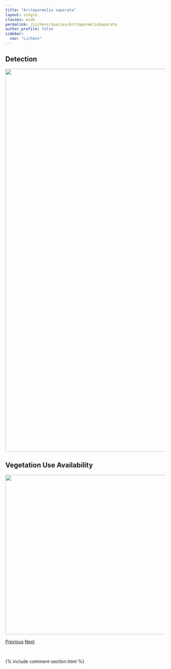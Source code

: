 ```yaml
---
title: "Arctoparmelia separata"
layout: single
classes: wide
permalink: /Lichens/species/ArctoparmeliaSeparata
author_profile: false
sidebar:
  nav: "Lichens"
---
```


<h2>Detection</h2>

<a href="https://drive.google.com/uc?export=view&id=10fp2u0siNd6miJQVuofeFz0tCHr1QQp_">
<img src="https://drive.google.com/uc?export=view&id=10fp2u0siNd6miJQVuofeFz0tCHr1QQp_" height = "1200" width = "800">
</a>


<h2>Vegetation Use Availability</h2>

<a href="https://drive.google.com/uc?export=view&id=1c5igsZgKtdHWDd5qkTWw8UzJRUBF-2VG">
<img src="https://drive.google.com/uc?export=view&id=1c5igsZgKtdHWDd5qkTWw8UzJRUBF-2VG" height = "500" width = "1000">
</a>


<a href="/DevelopmentWebsite/Lichens/species/ArctoparmeliaIncurva" class="pagination--pager" title="Arctoparmelia incurva">Previous</a> <a href="/DevelopmentWebsite/Lichens/species/ArctoparmeliaSubcentrifuga" class="pagination--pager" title="Arctoparmelia subcentrifuga">Next</a>

<p>&nbsp;</p>

{% include comment-section.html %}
